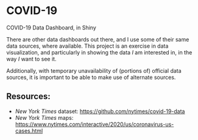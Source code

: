 # COVID-19
COVID-19 Data Dashboard, in Shiny

There are other data dashboards out there, and I use some of their same data sources, where available. This project is an exercise in data visualization, and particularly in showing the data *I* am interested in, in the way *I* want to see it.

Additionally, with temporary unavailability of (portions of) official data sources, it is important to be able to make use of alternate sources. 

## Resources:

- *New York Times* dataset: <https://github.com/nytimes/covid-19-data>
- *New York Times* maps: <https://www.nytimes.com/interactive/2020/us/coronavirus-us-cases.html>

